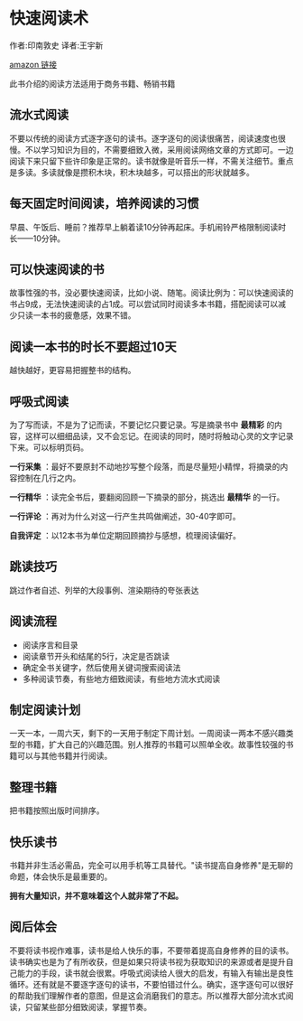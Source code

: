 # 快速阅读术

作者:印南敦史 译者:王宇新

[amazon 链接](https://www.amazon.cn/gp/product/B0739ZX9WZ/ref=oh_aui_d_detailpage_o01_?ie=UTF8&psc=1)

此书介绍的阅读方法适用于商务书籍、畅销书籍

## 流水式阅读

不要以传统的阅读方式逐字逐句的读书。逐字逐句的阅读很痛苦，阅读速度也很慢。不以学习知识为目的，不需要细致入微，采用阅读网络文章的方式即可。一边阅读下来只留下些许印象是正常的。读书就像是听音乐一样，不需关注细节。重点是多读。多读就像是攒积木块，积木块越多，可以搭出的形状就越多。

## 每天固定时间阅读，培养阅读的习惯

早晨、午饭后、睡前？推荐早上躺着读10分钟再起床。手机闹铃严格限制阅读时长——10分钟。 

## 可以快速阅读的书

故事性强的书，没必要快速阅读，比如小说、随笔。阅读比例为：可以快速阅读的书占9成，无法快速阅读的占1成。可以尝试同时阅读多本书籍，搭配阅读可以减少只读一本书的疲惫感，效果不错。

## 阅读一本书的时长不要超过10天

越快越好，更容易把握整书的结构。

## 呼吸式阅读

为了写而读，不是为了记而读，不要记忆只要记录。写是摘录书中 **最精彩** 的内容，这样可以细细品读，又不会忘记。在阅读的同时，随时将触动心灵的文字记录下来。可以标明页码。

**一行采集** ：最好不要原封不动地抄写整个段落，而是尽量短小精悍，将摘录的内容控制在几行之内。

**一行精华** ：读完全书后，要翻阅回顾一下摘录的部分，挑选出 **最精华** 的一行。

**一行评论** ：再对为什么对这一行产生共鸣做阐述，30-40字即可。

**自我评定** ：以12本书为单位定期回顾摘抄与感想，梳理阅读偏好。

## 跳读技巧

跳过作者自述、列举的大段事例、渲染期待的夸张表达

## 阅读流程

- 阅读序言和目录
- 阅读章节开头和结尾的5行，决定是否跳读
- 确定全书关键字，然后使用关键词搜索阅读法
- 多种阅读节奏，有些地方细致阅读，有些地方流水式阅读

## 制定阅读计划

一天一本，一周六天，剩下的一天用于制定下周计划。一周阅读一两本不感兴趣类型的书籍，扩大自己的兴趣范围。别人推荐的书籍可以照单全收。故事性较强的书籍可以与其他书籍并行阅读。

## 整理书籍

把书籍按照出版时间排序。

## 快乐读书

书籍并非生活必需品，完全可以用手机等工具替代。"读书提高自身修养"是无聊的命题，体会快乐是最重要的。

**拥有大量知识，并不意味着这个人就非常了不起。**

## 阅后体会

不要将读书视作难事，读书是给人快乐的事，不要带着提高自身修养的目的读书。读书确实也是为了有所收获，但是如果只将读书视为获取知识的来源或者是提升自己能力的手段，读书就会很累。呼吸式阅读给人很大的启发，有输入有输出是良性循环。还有就是不要逐字逐句的读书，不要怕错过什么。确实，逐字逐句可以很好的帮助我们理解作者的意图，但是这会消磨我们的意志。所以推荐大部分流水式阅读，只留某些部分细致阅读，掌握节奏。